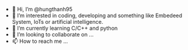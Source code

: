 - 👋 Hi, I’m @hungthanh95
- 👀 I’m interested in coding, developing and something like Embedeed System, IoTs or artificial intelligence.
- 🌱 I’m currently learning C/C++ and python
- 💞️ I’m looking to collaborate on ...
- 📫 How to reach me ...

<!---
hungthanh95/hungthanh95 is a ✨ special ✨ repository because its `README.md` (this file) appears on your GitHub profile.
You can click the Preview link to take a look at your changes.
--->
